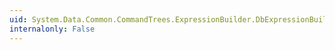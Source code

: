 ```yaml
---
uid: System.Data.Common.CommandTrees.ExpressionBuilder.DbExpressionBuilder.Parameter(System.Data.Metadata.Edm.TypeUsage,System.String)
internalonly: False
---
```

